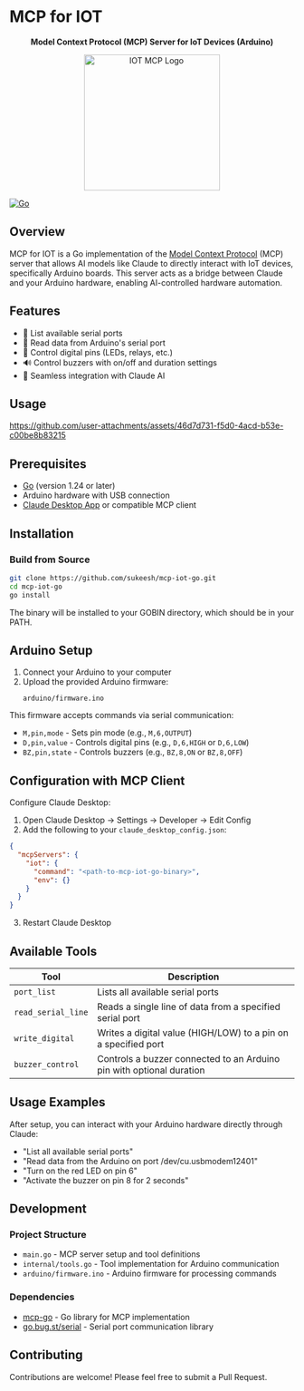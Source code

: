 # MCP for IOT

<p align="center">
  <strong>Model Context Protocol (MCP) Server for IoT Devices (Arduino)</strong>
</p>

<p align="center">
  <img src="https://github.com/user-attachments/assets/6df57c3b-2df6-4adb-93dc-4531f6fb2460" alt="IOT MCP Logo" width="240" />
</p>


[![Go](https://github.com/sukeesh/mcp-iot-go/workflows/Go/badge.svg)](https://github.com/sukeesh/mcp-iot-go/actions)

## Overview
MCP for IOT is a Go implementation of the [Model Context Protocol](https://modelcontextprotocol.io/introduction) (MCP) server that allows AI models like Claude to directly interact with IoT devices, specifically Arduino boards. This server acts as a bridge between Claude and your Arduino hardware, enabling AI-controlled hardware automation.

## Features
- 🔌 List available serial ports
- 📡 Read data from Arduino's serial port
- 🚦 Control digital pins (LEDs, relays, etc.)
- 🔊 Control buzzers with on/off and duration settings
- 🤖 Seamless integration with Claude AI

##  Usage

https://github.com/user-attachments/assets/46d7d731-f5d0-4acd-b53e-c00be8b83215


## Prerequisites
- [Go](https://go.dev/doc/install) (version 1.24 or later)
- Arduino hardware with USB connection
- [Claude Desktop App](https://claude.ai/download) or compatible MCP client

## Installation

### Build from Source
```bash
git clone https://github.com/sukeesh/mcp-iot-go.git
cd mcp-iot-go
go install
```

The binary will be installed to your GOBIN directory, which should be in your PATH.

## Arduino Setup

1. Connect your Arduino to your computer
2. Upload the provided Arduino firmware:
   ```
   arduino/firmware.ino
   ```
   
This firmware accepts commands via serial communication:
- `M,pin,mode` - Sets pin mode (e.g., `M,6,OUTPUT`)
- `D,pin,value` - Controls digital pins (e.g., `D,6,HIGH` or `D,6,LOW`)
- `BZ,pin,state` - Controls buzzers (e.g., `BZ,8,ON` or `BZ,8,OFF`)

## Configuration with MCP Client

Configure Claude Desktop:
1. Open Claude Desktop → Settings → Developer → Edit Config
2. Add the following to your `claude_desktop_config.json`:

```json
{
  "mcpServers": {
    "iot": {
      "command": "<path-to-mcp-iot-go-binary>",
      "env": {}
    }
  }
}
```

3. Restart Claude Desktop

## Available Tools

| Tool | Description |
|------|-------------|
| `port_list` | Lists all available serial ports |
| `read_serial_line` | Reads a single line of data from a specified serial port |
| `write_digital` | Writes a digital value (HIGH/LOW) to a pin on a specified port |
| `buzzer_control` | Controls a buzzer connected to an Arduino pin with optional duration |

## Usage Examples

After setup, you can interact with your Arduino hardware directly through Claude:

- "List all available serial ports"
- "Read data from the Arduino on port /dev/cu.usbmodem12401"
- "Turn on the red LED on pin 6"
- "Activate the buzzer on pin 8 for 2 seconds"

## Development

### Project Structure
- `main.go` - MCP server setup and tool definitions
- `internal/tools.go` - Tool implementation for Arduino communication
- `arduino/firmware.ino` - Arduino firmware for processing commands

### Dependencies
- [mcp-go](https://github.com/mark3labs/mcp-go) - Go library for MCP implementation
- [go.bug.st/serial](https://pkg.go.dev/go.bug.st/serial) - Serial port communication library


## Contributing
Contributions are welcome! Please feel free to submit a Pull Request.

